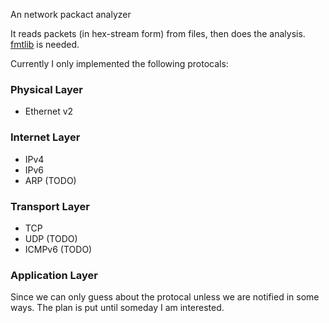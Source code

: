 An network packact analyzer

It reads packets (in hex-stream form) from files, then does the analysis. [fmtlib](https://fmt.dev/latest/index.html) is needed.

Currently I only implemented the following protocals:

### Physical Layer

* Ethernet v2

### Internet Layer

* IPv4
* IPv6
* ARP (TODO)

### Transport Layer

* TCP
* UDP (TODO)
* ICMPv6 (TODO)

### Application Layer

Since we can only guess about the protocal unless we are notified in some ways. The plan is put until someday I am interested.

